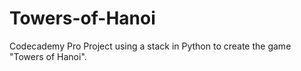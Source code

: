 # Towers-of-Hanoi

Codecademy Pro Project using a stack in Python to create the game "Towers of Hanoi". 
